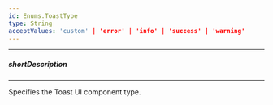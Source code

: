 ```yaml
---
id: Enums.ToastType
type: String
acceptValues: 'custom' | 'error' | 'info' | 'success' | 'warning'
---
```

---
##### shortDescription
<!-- Description goes here -->

---
<!-- Description goes here -->
Specifies the Toast UI component type.